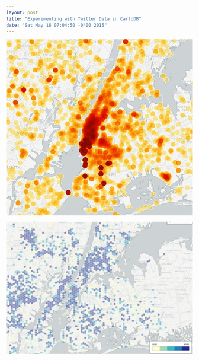 ```yaml
---
layout: post
title: "Experimenting with Twitter Data in CartoDB"
date: "Sat May 16 07:04:50 -0400 2015"
---
```


![Coachella in NYC](/public/images/CartoDB-Coachella-Intensity.jpg)

![Brothers in NYC](/public/images/CartoDB-BrothersInNyc.jpg)
